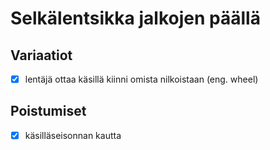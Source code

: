 # Selkälentsikka jalkojen päällä

## Variaatiot

- [x] lentäjä ottaa käsillä kiinni omista nilkoistaan (eng. wheel)

## Poistumiset

- [x] käsilläseisonnan kautta
